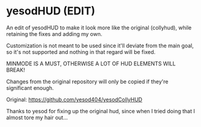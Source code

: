 # yesodHUD (EDIT)

An edit of yesodHUD to make it look more like the original (collyhud), while retaining the fixes and adding my own.

Customization is not meant to be used since it'll deviate from the main goal, so it's not supported and nothing in that regard will be fixed.

MINMODE IS A MUST, OTHERWISE A LOT OF HUD ELEMENTS WILL BREAK!

Changes from the original repository will only be copied if they're significant enough.

Original: https://github.com/yesod404/yesodCollyHUD

Thanks to yesod for fixing up the original hud, since when I tried doing that I almost tore my hair out...
